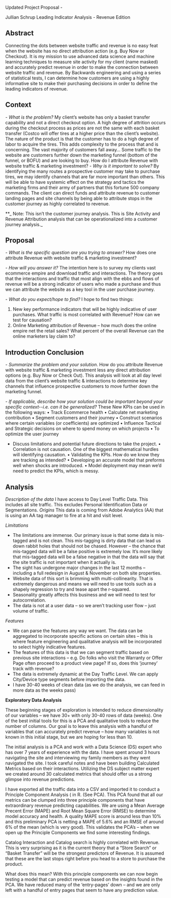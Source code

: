 Updated Project Proposal -

Jullian Schrup
Leading Indicator Analysis - Revenue Edition

## Abstract 
Connecting the dots between website traffic and revenue is no easy feat when the website has no direct attribution action (e.g. Buy Now or Checkout). It is my mission to use advanced data science and machine learning techniques to measure site activity for my client (name masked) and accurately predict revenue in order to make the connection between website traffic and revenue. By Backwards engineering and using a series of statistical tests, I can determine how customers are using a highly informative site to make their purchasing decisions in order to define the leading indicators of revenue. 

## Context 
_- What is the problem?_
My client’s website has only a basket transfer capability and not a direct checkout option. A high degree of attrition occurs during the checkout process as prices are not the same with each basket transfer (Costco will offer tires at a higher price than the client’s website). The nature of the product is that the customer has to do a high degree of labor to acquire the tires. This adds  complexity to the process that and is concerning. The vast majority of customers fall away…
Some traffic to the website are customers further down the marketing funnel (bottom of the funnel, or BOFU) and are looking to buy. How do I attribute Revenue with website traffic & marketing investment?
_- Why is it important to solve?_
By identifying the many routes a prospective customer may take to purchase tires, we may identify channels that are far more important than others. This will be able to have systemic effect on the strategy and tactics the marketing firms and their army of partners that this fortune 500 company commands. 
The client can direct funds and attribute revenue to customer landing pages and site channels by being able to attribute stops in the customer journey as highly correlated to revenue.  

**_ Note: This isn’t the customer journey analysis. This is Site Activity and Revenue Attribution analysis that can be operationalized into a customer journey analysis._

## Proposal 
_- What is the specific question are you trying to answer?_
How does one attribute Revenue with website traffic & marketing investment?

_- How will you answer it?_
The intention here is to survey my clients vast ecommerce empire and download traffic and interactions. The theory goes that the interactions and traffic that most align with the ebbs and flows of revenue will be a strong indicator of users who made a purchase and thus we can attribute the website as a key tool in the user purchase journey.

_- What do you expect/hope to find?_
I hope to find two things: 
1. New key performance indicators that will be highly indicative of user purchases. What traffic is most correlated with Revenue? How can we test for causation?
2. Online Marketing attribution of Revenue – how much does the online empire net the retail sales? What percent of the overall Revenue can the online marketers lay claim to?

## Introduction Conclusion 
_- Summarize the problem and your solution._
How do you attribute Revenue with website traffic & marketing investment less any direct attribution options (e.g. Buy Now or Check Out). This analysis will look at all day level data from the client’s website traffic & interactions to determine key channels that influence prospective customers to move further down the marketing funnel. 

_- If applicable, describe how your solution could be important beyond your specific context--i.e. can it be generalized?_
These New KPIs can be used in the following ways:
•	Track Ecommerce health
•	Calculate net marketing contribution
•	Segment customers and their journey
•	Construct scenarios where certain variables (or coefficients) are optimized 
•	Influence Tactical and Strategic decisions on where to spend money on which projects
•	To optimize the user journey 
- Discuss limitations and potential future directions to take the project.
•	Correlation is not causation. One of the biggest mathematical hurdles will identifying causation.
•	Validating the KPIs. How do we know they are tracking as intended?
•	Developing an accurate model that preforms well when shocks are introduced.
•	Model deployment may mean we’d need to predict the KPIs, which is messy.
  
## Analysis
_Description of the data_
I have access to Day Level Traffic Data. This includes all site traffic. This excludes Personal Identification Data or Segmentations. 
_Origins_
This data is coming from Adobe Analytics (AA) that is using an AA tag manager to fire at a hit and visit level. 

_Limitations_
-	The limitations are immense. Our primary issue is that some data is mis-tagged and is not clean. This mis-tagging is dirty data that can lead us down rabbit holes that should not be chased. However – the chance that mis-tagged data will be a false positive is extremely low. It’s more likely that mis-tagged data will be a false negative in that the data will say that the site traffic is not important when it actually is. 
-	The sight has undergone major changes in the last 12 months – including a full redesign in August & November on both site properties. 
-	Website data of this sort is brimming with multi-collinearity. That is extremely dangerous and means we will need to use tools such as a shapely regression to try and tease apart the r-squared.
-	Seasonality greatly affects this business and we will need to test for autocorrelation.
-	The data is not at a user data – so we aren’t tracking user flow – just volume of traffic.

_Features_
-	We can parse the features any way we want. The data can be aggregated to incorporate specific actions on certain sites – this is where feature engineering and qualitative analysis will be incorporated to select highly indicative features. 
-	The features of this data is that we can segment traffic based on previous site interactions – e.g. Do folks who visit the Warranty or Offer Page often proceed to a product view page? If so, does this ‘journey’ track with revenue? 
-	The data is extremely dynamic at the Day Traffic Level. We can apply City/Device type segments before importing the data.
-	I have 30-40 weeks of clean data (as we do the analysis, we can feed in more data as the weeks pass)

__**Exploratory Data Analysis**__

These beginning stages of exploration is intended to reduce dimensionality of our variables – we have 30+ with only 30-40 rows of data (weeks). One of the best initial tools for this is a PCA and qualitative tools to reduce the number of columns. Our goal is to leave this analysis with a handful of variables that can accurately predict revenue – how many variables is not known in this initial stage, but we are hoping for less than 10.

The initial analysis is a PCA and work with a Data Science (DS) expert who has over 7 years of experience with the data. I have spent around 3 hours navigating the site and interviewing my family members as they went navigated the site. I took careful notes and have been building Calculated Metrics based on their interactions. Utilizing the DS subject matter expert we created around 30 calculated metrics that should offer us a strong glimpse into revenue predictions. 

I have exported all the traffic data into a CSV and imported it to conduct a Principle Component Analysis ( in R. (See PCA). This PCA found that all our metrics can be clumped into three principle components that have extraordinary revenue predicting capabilities. We are using a Mean Average Precent Error (MAPE) and Root Mean Square Error (RMSE) to determine model accuracy and health. A quality MAPE score is around less than 10% and this preliminary PCA is netting a MAPE of 5.6% and an RMSE of around 6% of the mean (which is very good). This validates the PCA’s – when we open up the Principle Components we find some interesting findings.

Catalog Interaction and Catalog search is highly correlated with Revenue. This is very surprising as it is the current theory that a “Store Search” or “Basket Transfer” will be the strongest predictors of Revenue. It is assumed that these are the last stops right before you head to a store to purchase the product. 

What does this mean? With this principle components we can now begin testing a model that can predict revenue based on the insights found in the PCA. We have reduced many of the ‘entry-pages’ down – and we are only left with a handful of entry pages that seem to have any prediction value. 
